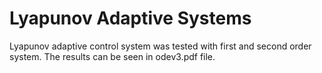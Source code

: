 # Lyapunov Adaptive Systems

Lyapunov adaptive control system was tested with first and second order system. The results can be seen in odev3.pdf file.
